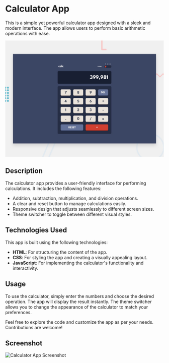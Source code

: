 # Calculator App

This is a simple yet powerful calculator app designed with a sleek and modern interface. The app allows users to perform basic arithmetic operations with ease.

![Calculator App](./desktop-preview.jpg)

## Description

The calculator app provides a user-friendly interface for performing calculations. It includes the following features:
- Addition, subtraction, multiplication, and division operations.
- A clear and reset button to manage calculations easily.
- Responsive design that adjusts seamlessly to different screen sizes.
- Theme switcher to toggle between different visual styles.

## Technologies Used

This app is built using the following technologies:
- **HTML**: For structuring the content of the app.
- **CSS**: For styling the app and creating a visually appealing layout.
- **JavaScript**: For implementing the calculator's functionality and interactivity.

## Usage

To use the calculator, simply enter the numbers and choose the desired operation. The app will display the result instantly. The theme switcher allows you to change the appearance of the calculator to match your preferences.

Feel free to explore the code and customize the app as per your needs. Contributions are welcome!

## Screenshot

![Calculator App Screenshot](https://user-images.githubusercontent.com/yourusername/calculator.png)

